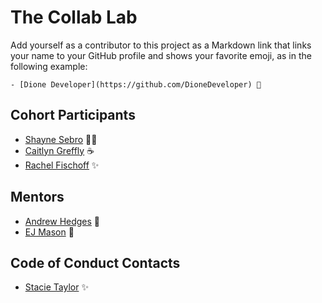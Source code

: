 # The Collab Lab

Add yourself as a contributor to this project as a Markdown link that links your name to your GitHub profile and shows your favorite emoji, as in the following example:

    - [Dione Developer](https://github.com/DioneDeveloper) 💅

## Cohort Participants

- [Shayne Sebro](https://github.com/snsebro) 🙌🏾
- [Caitlyn Greffly](https://github.com/greffly) ☕️
- [Rachel Fischoff](https://github.com/rachel-fischoff) ✨

## Mentors

- [Andrew Hedges](https://github.com/segdeha) 🦔
- [EJ Mason](https://github.com/mxmason) 🐧

## Code of Conduct Contacts

- [Stacie Taylor](https://github.com/stacietaylorcima) ✨
